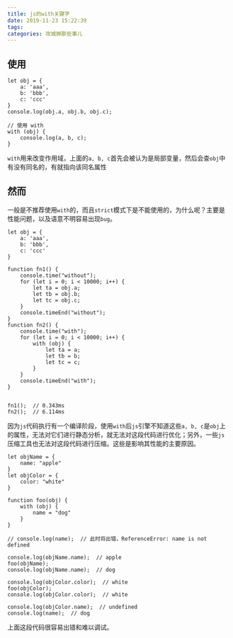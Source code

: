 ```yaml
---
title: js的with关键字
date: 2019-11-23 15:22:39
tags:
categories: 攻城狮那些事儿
---
```


## 使用
```
let obj = {
	a: 'aaa',
	b: 'bbb',
	c: 'ccc'
}
console.log(obj.a, obj.b, obj.c);

// 使用 with
with (obj) {
	console.log(a, b, c);
}
```

<!--more-->

`with`用来改变作用域，上面的`a, b, c`首先会被认为是局部变量，然后会查`obj`中有没有同名的，有就指向该同名属性

## 然而
一般是不推荐使用`with`的，而且`strict`模式下是不能使用的，为什么呢？主要是性能问题，以及语意不明容易出现`bug`。
```
let obj = {
	a: 'aaa',
	b: 'bbb',
	c: 'ccc'
}

function fn1() {
	console.time("without");
	for (let i = 0; i < 10000; i++) {
		let ta = obj.a;
		let tb = obj.b;
		let tc = obj.c;
	}
	console.timeEnd("without");
}
function fn2() {
	console.time("with");
	for (let i = 0; i < 10000; i++) {
		with (obj) {
			let ta = a;
			let tb = b;
			let tc = c;
		}
	}
	console.timeEnd("with");
}


fn1();  // 0.343ms
fn2();  // 6.114ms
```
因为`js`代码执行有一个编译阶段，使用`with`后`js`引擎不知道这些`a, b, c`是`obj`上的属性，无法对它们进行静态分析，就无法对这段代码进行优化；另外，一些`js`压缩工具也无法对这段代码进行压缩。这些是影响其性能的主要原因。

```
let objName = {
	name: "apple"
}
let objColor = {
	color: "white"
}

function foo(obj) {
	with (obj) {
		name = "dog"
	}
}

// console.log(name);  // 此时将出错，ReferenceError: name is not defined

console.log(objName.name);  // apple
foo(objName);
console.log(objName.name);  // dog

console.log(objColor.color);  // white
foo(objColor);
console.log(objColor.color);  // white

console.log(objColor.name);  // undefined
console.log(name);  // dog
```
上面这段代码很容易出错和难以调试。
